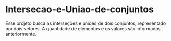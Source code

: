 # Intersecao-e-Uniao-de-conjuntos

Esse projeto busca as interseções e uniões de dois conjuntos, representado por dois vetores. A quantidade de elementos e os valores são informados anteriormente.
